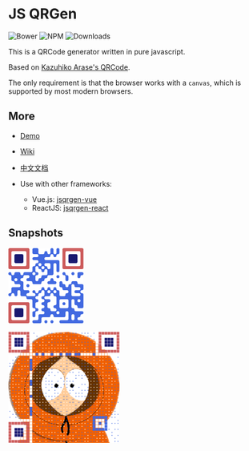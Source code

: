 JS QRGen
===

![Bower](https://img.shields.io/bower/v/jsqrgen.svg)
![NPM](https://img.shields.io/npm/v/jsqrgen.svg)
![Downloads](https://img.shields.io/npm/dt/jsqrgen.svg)

This is a QRCode generator written in pure javascript.

Based on [Kazuhiko Arase's QRCode](http://www.d-project.com/).

The only requirement is that the browser works with a `canvas`, which is supported by most modern browsers.

More
---
* [Demo](https://gera2ld.github.io/jsqrgen/)
* [Wiki](https://github.com/gera2ld/jsqrgen/wiki)
* [中文文档](https://gerald.top/code/qrgen)
* Use with other frameworks:

  * Vue.js: [jsqrgen-vue](https://github.com/gera2ld/jsqrgen-vue)
  * ReactJS: [jsqrgen-react](https://github.com/gera2ld/jsqrgen-react)

Snapshots
---

![1](snapshots/1.png)

![2](snapshots/2.png)
